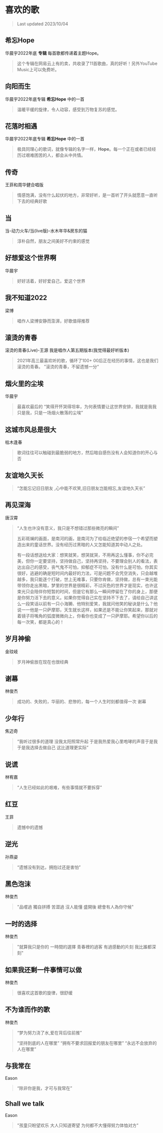 # 喜欢的歌

> Last updated 2023/10/04
## 希忘Hope
华晨宇2022年底 **专辑**
每首歌都传递着主题Hope。

> 这个专辑在网易云上有的卖，共收录了11首歌曲，真的好听！另外YouTube Music上可以免费听。


## 向阳而生
华晨宇2022年底专辑 **希忘Hope** 中的一首
> 温暖平缓的旋律，令人动容，感受到万物复苏的感觉。


## 花落时相遇
华晨宇2022年底专辑 **希忘Hope** 中的一首
> 极具同理心的歌词，就像专辑的名字一样，**Hope**。每一个正在或者已经经历过艰难困苦的人，都会从中共情。

## 传奇
王菲和周华健合唱版
> 情感饱满，没有什么起伏的地方，非常好听，是一首听了开头就愿意一直听下去的经典好歌

## 当
当-动力火车/当(live版)-水木年华&房东的猫
> 淳朴自然，朋友之间美好不约束的感觉

## 好想爱这个世界啊
华晨宇
> 好好活着，好好爱自己，爱这个世界

## 我不知道2022
梁博
> 唱作人梁博安静而澎湃，好歌值得推荐

## 滚烫的青春
滚烫的青春(Live)-王源 
我是唱作人第五期版本(我觉得最好听版本)
> 2021年高三最喜欢听的歌，循环了100+
> 00后正在经历的事情，这也是我们滚烫的青春。
> ”滚烫的青春，不留遗憾一分“

## 烟火里的尘埃
华晨宇
> 最喜欢最后的 “笑得开怀哭得坦率，为何表情要让这世界安排，我就是我我只是我，只是一场烟火散落的尘埃”

## 这城市风总是很大
枯木逢春
> 歌词往往可以触碰到最脆弱的地方，然后暗自感伤没有人会知道你的开心与否

## 友谊地久天长

> “怎能忘记旧日朋友 ,心中能不欢笑,旧日朋友岂能相忘,友谊地久天长”

## 再见深海
唐汉霄
> “人生也许没有意义，我只是不想错过那些微亮的瞬间”
> 
> 五彩斑斓的画面，是南河的画，是南河为了给临近绝望的参宿一个希望而塑造出来的童话世界。没有经历过黑暗的人又怎能知道其中动人之处。
> 
> 有一段话想送给大家：想笑就笑，想哭就哭，不用再这么懂事，你不必完美，但你一定要坚持，坚持做自己，坚持再坚持，不要理会别人的看法，表达出自己的感受，丧气鬼不可怕，抑郁症不可怕，没有什么是可怕，你其实很好，逃避的确是短时间内最好的力法，可是问题不会凭空消失，只会越堆越多，我只能逐个打破，世上无难事，只要你肯做，坚持做，总有一束光能带领你走出黑暗，梦里的世界是很精彩，不过灰色的世界才是现实，也许这束光只会陪伴你短暂的时间，但是它有那么一瞬间停留在了你的身上，那便是你努力活下去的意义。如果你觉得自己实在坚持不下去了，请给自己讲这么一段笑话以前有一只小海獭、他特别爱笑，我就问他笑的秘诀是什么？他说一一他是一只萨摩耶，天生就长这样，如果还是不能让你笑起来，那就对着镜子将嘴角的弧度微微向上，你看你也变成了一只萨摩耶。希望你以后的每一次笑，都是真心的！

## 岁月神偷
金玟岐
> 岁月神偷放在现在也很经典

## 谢幕
林俊杰
> 成功的、失败的，华丽的、悲惨的，每一个人生时刻都值得一次 谢幕 

## 少年行
焦迈奇
> “我听过很多的道理 没我太阳照常升起 于是我热爱我心里咆哮的声音于是我 于是我选择去做自己 这比道理更实际”

## 说谎

林宥嘉

> “人生已经如此的艰难，有些事情就不要拆穿”

## 红豆

王菲

> 遗憾中的遗憾

## 逆光

孙燕姿

> “遗憾没有到达，拥抱过还是害怕”

## 黑色泡沫

林俊杰

> "品嚐過 獨自拼搏 苦澀過 沒人能懂 盛開後 總會有人為你守候"

## 一时的选择

林俊杰

> "就算我只是你的 一時間的選擇 青春裡的過客 有過感動的片刻 我比誰都深刻"

## 如果我还剩一件事情可以做

林俊杰

> 很喜欢这首歌的旋律，很舒缓

## 不为谁而作的歌

林俊杰

> “梦为努力浇了水,爱在背后往前推”
> 
> “坚持到底的人在哪里”
> “拥有不要求回报爱的朋友在哪里”
> “永远不会放弃的人在哪里”

## 与我常在

Eason

> “除非你是我，才可与我常在”

## Shall we talk

Eason

> "孩童只盼望欢乐 大人只知道寄望 为何都不大懂得努力体恤对方"
> 
> 